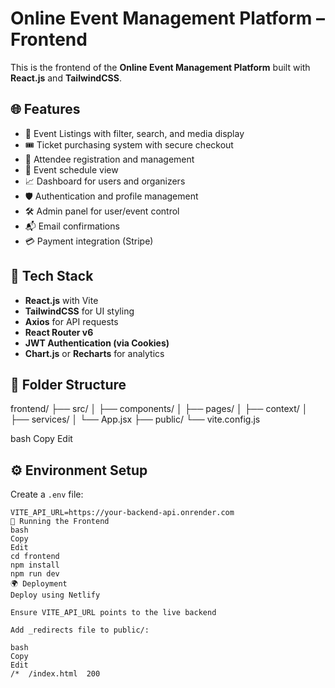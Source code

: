 # Online Event Management Platform – Frontend

This is the frontend of the **Online Event Management Platform** built with **React.js** and **TailwindCSS**.

## 🌐 Features

- 🧾 Event Listings with filter, search, and media display
- 🎟️ Ticket purchasing system with secure checkout
- 🧍 Attendee registration and management
- 📅 Event schedule view
- 📈 Dashboard for users and organizers
- 🛡️ Authentication and profile management
- 🛠️ Admin panel for user/event control
- 📬 Email confirmations
- 💳 Payment integration (Stripe)

## 🔧 Tech Stack

- **React.js** with Vite
- **TailwindCSS** for UI styling
- **Axios** for API requests
- **React Router v6**
- **JWT Authentication (via Cookies)**
- **Chart.js** or **Recharts** for analytics

## 📁 Folder Structure

frontend/
├── src/
│ ├── components/
│ ├── pages/
│ ├── context/
│ ├── services/
│ └── App.jsx
├── public/
└── vite.config.js

bash
Copy
Edit

## ⚙️ Environment Setup

Create a `.env` file:

```env
VITE_API_URL=https://your-backend-api.onrender.com
🚀 Running the Frontend
bash
Copy
Edit
cd frontend
npm install
npm run dev
🌍 Deployment
Deploy using Netlify

Ensure VITE_API_URL points to the live backend

Add _redirects file to public/:

bash
Copy
Edit
/*  /index.html  200
